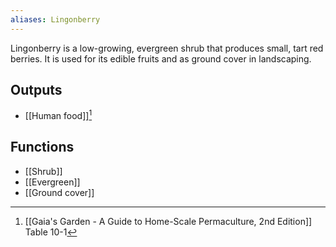 ```yaml
---
aliases: Lingonberry
---
```

Lingonberry is a low-growing, evergreen shrub that produces small, tart red berries. It is used for its edible fruits and as ground cover in landscaping.
## Outputs
- [[Human food]][^1]
## Functions
- [[Shrub]]
- [[Evergreen]]
- [[Ground cover]]

[^1]: [[Gaia's Garden - A Guide to Home-Scale Permaculture, 2nd Edition]] Table 10-1
